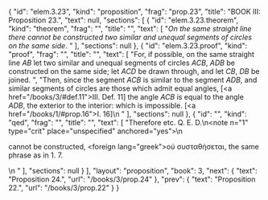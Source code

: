 {
  "id": "elem.3.23",
  "kind": "proposition",
  "frag": "prop.23",
  "title": "BOOK III: Proposition 23.",
  "text": null,
  "sections": [
    {
      "id": "elem.3.23.theorem",
      "kind": "theorem",
      "frag": "",
      "title": "",
      "text": [
        "<var>On the same straight line there cannot be constructed two similar and unequal segments of circles on the same side</var>. "
      ],
      "sections": null
    },
    {
      "id": "elem.3.23.proof",
      "kind": "proof",
      "frag": "",
      "title": "",
      "text": [
        "For, if possible, on the same straight line <var>AB</var> let two similar and unequal segments of circles <var>ACB</var>, <var>ADB</var> be constructed on the same side;  let <var>ACD</var> be drawn through, and let <var>CB</var>, <var>DB</var> be joined. ",
        "Then, since the segment <var>ACB</var> is similar to the segment <var>ADB</var>, and similar segments of circles are those which admit equal angles, [<a href=\"/books/3/#def.11\">III. Def. 11</a>] the angle <var>ACB</var> is equal to the angle <var>ADB</var>, the exterior to the interior: which is impossible. [<a href=\"/books/1/#prop.16\">I. 16</a>]\n      "
      ],
      "sections": null
    },
    {
      "id": "",
      "kind": "qed",
      "frag": "",
      "title": "",
      "text": [
        "Therefore etc. Q. E. D.\n<note n=\"1\" type=\"crit\" place=\"unspecified\" anchored=\"yes\">\n        <p>cannot be constructed, <foreign lang=\"greek\">οὐ συσταθήσεται</foreign>, the same phrase as in 1. 7.</p>\n       </note>"
      ],
      "sections": null
    }
  ],
  "layout": "proposition",
  "book": 3,
  "next": {
    "text": "Proposition 24.",
    "url": "/books/3/prop.24"
  },
  "prev": {
    "text": "Proposition 22.",
    "url": "/books/3/prop.22"
  }
}

